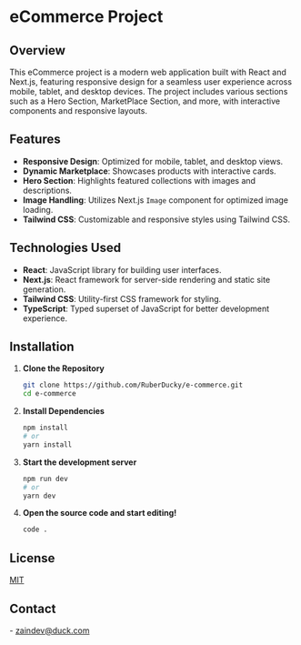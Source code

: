 # eCommerce Project

## Overview

This eCommerce project is a modern web application built with React and Next.js, featuring responsive design for a seamless user experience across mobile, tablet, and desktop devices. The project includes various sections such as a Hero Section, MarketPlace Section, and more, with interactive components and responsive layouts.

## Features

- **Responsive Design**: Optimized for mobile, tablet, and desktop views.
- **Dynamic Marketplace**: Showcases products with interactive cards.
- **Hero Section**: Highlights featured collections with images and descriptions.
- **Image Handling**: Utilizes Next.js `Image` component for optimized image loading.
- **Tailwind CSS**: Customizable and responsive styles using Tailwind CSS.

## Technologies Used

- **React**: JavaScript library for building user interfaces.
- **Next.js**: React framework for server-side rendering and static site generation.
- **Tailwind CSS**: Utility-first CSS framework for styling.
- **TypeScript**: Typed superset of JavaScript for better development experience.

## Installation

1. **Clone the Repository**

   ```bash
   git clone https://github.com/RuberDucky/e-commerce.git
   cd e-commerce
2. **Install Dependencies**

    ```bash
    npm install
    # or
    yarn install

3. **Start the development server**
    ```bash
    npm run dev
    # or
    yarn dev

4. **Open the source code and start editing!**

    ```bash
    code .
    ```
## License

[MIT](https://choosealicense.com/licenses/mit/)

## Contact

<Zain> - <zaindev@duck.com>